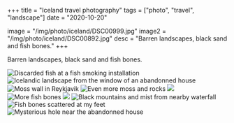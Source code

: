 +++
title = "Iceland travel photography"
tags = ["photo", "travel", "landscape"]
date = "2020-10-20"

image = "/img/photo/iceland/DSC00999.jpg"
image2 = "/img/photo/iceland/DSC00892.jpg"
desc = "Barren landscapes, black sand and fish bones."
+++

Barren landscapes, black sand and fish bones.

![Discarded fish at a fish smoking installation](/img/photo/iceland/DSC00999.jpg "Discarded fish at a fish smoking installation")
![Icelandic landscape from the window of an abandonned house](/img/photo/iceland/DSC01024.jpg "Icelandic landscape from the window of an abandonned house")
![Moss wall in Reykjavik](/img/photo/iceland/DSC00336.jpg "Moss wall in Reykjavik")
![Even more moss and rocks](/img/photo/iceland/DSC00710.jpg "Even more moss and rocks")
![](/img/photo/iceland/DSC00373.jpg)
![More fish bones](/img/photo/iceland/DSC00984.jpg "More fish bones")
![](/img/photo/iceland/DSC00378.jpg)
![Black mountains and mist from nearby waterfall](/img/photo/iceland/DSC00892.jpg "Black mountains and mist from nearby waterfall")
![Fish bones scattered at my feet](/img/photo/iceland/DSC00991.jpg "Fish bones scattered at my feet")
![Mysterious hole near the abandonned house](/img/photo/iceland/DSC01041.jpg "Mysterious hole near the abandonned house")
